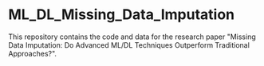 # ML_DL_Missing_Data_Imputation
This repository contains the code and data for the research paper "Missing Data Imputation: Do Advanced ML/DL Techniques Outperform Traditional Approaches?". 
